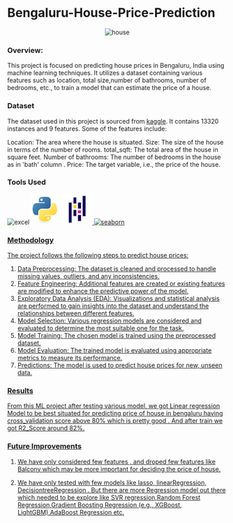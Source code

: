 # Bengaluru-House-Price-Prediction
<div align='center'>
  <img src="https://github.com/Sidharthaagasti31/Bengaluru-House-Price-Prediction/assets/50338854/4a0dc9fb-8cd6-46e8-b730-f3896d3bbf25" , alt="house",height=80,width=80 >
  </div>



### Overview:
This project is focused on predicting house prices in Bengaluru, India using machine learning techniques. It utilizes a dataset containing various features such as location, total size,number of bathrooms, number of bedrooms, etc., to train a model that can estimate the price of a house.

### Dataset

The dataset used in this project is sourced from [kaggle](https://www.kaggle.com/datasets/amitabhajoy/bengaluru-house-price-data). It contains 13320 instances and 9 features. Some of the features include:

Location: The area where the house is situated.
Size: The size of the house in terms of the number of rooms.
total_sqft: The total area of the house in square feet.
Number of bathrooms: The number of bedrooms in the house as in 'bath' column .
Price: The target variable, i.e., the price of the house.

### Tools Used
<img src="https://github.com/Sidharthaagasti31/Sidharthaagasti31/assets/50338854/dc8316b6-70d3-416d-9910-cbf8fec92834" alt="excel" height=70 width=70 ><img src="https://raw.githubusercontent.com/devicons/devicon/master/icons/python/python-original.svg" alt="python" width="70" height="70"/> </a> <a href="https://scikit-learn.org/" target="_blank" rel="noreferrer">  <img src="https://raw.githubusercontent.com/devicons/devicon/2ae2a900d2f041da66e950e4d48052658d850630/icons/pandas/pandas-original.svg" alt="pandas" width="70" height="70"/> </a> <a href="https://pugjs.org" target="_blank" rel="noreferrer"> <img src="https://seaborn.pydata.org/_images/logo-mark-lightbg.svg" alt="seaborn" width="70" height="70"/> 


### Methodology

The project follows the following steps to predict house prices:
1. Data Preprocessing: The dataset is cleaned and processed to handle missing values, outliers, and any inconsistencies.
2. Feature Engineering: Additional features are created or existing features are modified to enhance the predictive power of the model.
3. Exploratory Data Analysis (EDA): Visualizations and statistical analysis are performed to gain insights into the dataset and understand the relationships between different features.
4. Model Selection: Various regression models are considered and evaluated to determine the most suitable one for the task.
5. Model Training: The chosen model is trained using the preprocessed dataset.
6. Model Evaluation: The trained model is evaluated using appropriate metrics to measure its performance.
7. Predictions: The model is used to predict house prices for new, unseen data.

### Results
From this ML project after testing various model, we got Linear regression Model to be best situated for predicting price of house in bengaluru having cross_validation score above 80% which is pretty good . And after train we got R2_Score around 82%.


### Future Improvements
1. We have only considered few features , and droped few features like Balcony which may be more important for deciding the price of house.

2. We have only tested with few models like lasso, linearRegression, DecisiontreeRegression . But there are more Regression model out there which needed to be explore like SVR regression,Random Forest Regression,Gradient Boosting Regression (e.g., XGBoost, LightGBM),AdaBoost Regression etc.
     
     
